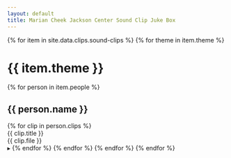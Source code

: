 ```yaml
---
layout: default
title: Marian Cheek Jackson Center Sound Clip Juke Box
---
```


<div class="container-fluid">
	{% for item in site.data.clips.sound-clips %}
		{% for theme in item.theme %}
			<h1>{{ item.theme }}</h1>
			{% for person in item.people %}				
				<h2>{{ person.name }}</h2>
				{% for clip in person.clips %}
					<div class="song-name">{{ clip.title }}</div>
					<div class="song-name">{{ clip.file }}</div>
					<a onclick="this.firstChild.play()"><audio src="../clips/{{ clip.file }}"></audio>▸</a>
				{% endfor %}
			{% endfor %}
		{% endfor %}
	{% endfor %}




</div>



